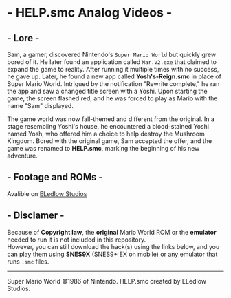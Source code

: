 # - HELP.smc Analog Videos -

## - Lore -

Sam, a gamer, discovered Nintendo's `Super Mario World` but quickly grew bored of it. He later found an application called `Mar.V2.exe` that claimed to expand the game to reality. After running it multiple times with no success, he gave up. Later, he found a new app called **Yosh's-Reign.smc** in place of Super Mario World. Intrigued by the notification "Rewrite complete," he ran the app and saw a changed title screen with a Yoshi. Upon starting the game, the screen flashed red, and he was forced to play as Mario with the name "Sam" displayed.

The game world was now fall-themed and different from the original. In a stage resembling Yoshi's house, he encountered a blood-stained Yoshi named Yosh, who offered him a choice to help destroy the Mushroom Kingdom. Bored with the original game, Sam accepted the offer, and the game was renamed to **HELP.smc**, marking the beginning of his new adventure.

## - Footage and ROMs -

Avalible on [ELedlow Studios](https://eledlow-studios.github.io/HELP.smc/)

## - Disclamer -

Because of **Copyright law**, the **original** Mario World ROM or the **emulator** needed to run it is not included in this repository.  
However, you can still download the hack(s) using the links below, and you can play them using **SNES9X** (SNES9+ EX on mobile) or any emulator that runs `.smc` files.

---

Super Mario World ©1986 of Nintendo.
HELP.smc created by ELedlow Studios.
